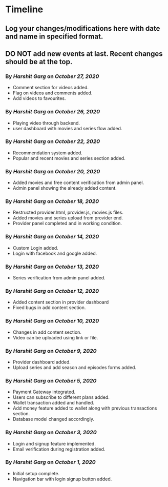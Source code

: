 # Timeline
## Log your changes/modifications here with date and name in specified format.
## DO NOT add new events at last. Recent changes should be at the top.


### By <b>_Harshit Garg_</b> on <b>_October 27, 2020_</b>
* Comment section for videos added.
* Flag on videos and comments added.
* Add videos to favourites.

### By <b>_Harshit Garg_</b> on <b>_October 26, 2020_</b>
* Playing video through backend.
* user dashboard with movies and series flow added.

### By <b>_Harshit Garg_</b> on <b>_October 22, 2020_</b>
* Recommendation system added.
* Popular and recent movies and series section added.

### By <b>_Harshit Garg_</b> on <b>_October 20, 2020_</b>
* Added movies and free content verification from admin panel.
* Admin panel showing the already added content.


### By <b>_Harshit Garg_</b> on <b>_October 18, 2020_</b>
* Restructed provider.html, provider.js, movies.js files.
* Added movies and series upload from provider end.
* Provider panel completed and in working condition.


### By <b>_Harshit Garg_</b> on <b>_October 14, 2020_</b>
* Custom Login added.
* Login with facebook and google added.


### By <b>_Harshit Garg_</b> on <b>_October 13, 2020_</b>
* Series verification from admin panel added.


### By <b>_Harshit Garg_</b> on <b>_October 12, 2020_</b>
* Added content section in provider dashboard
* Fixed bugs in add content section.

### By <b>_Harshit Garg_</b> on <b>_October 10, 2020_</b>
* Changes in add content section.
* Video can be uploaded using link or file.


### By <b>_Harshit Garg_</b> on <b>_October 9, 2020_</b>
* Provider dashboard added.
* Upload series and add season and episodes forms added.

### By <b>_Harshit Garg_</b> on <b>_October 5, 2020_</b>
* Payment Gateway integrated.
* Users can subscribe to different plans added.
* Wallet transaction added and handled.
* Add money feature added to wallet along with previous transactions section.
* Database model changed accordingly.


### By <b>_Harshit Garg_</b> on <b>_October 3, 2020_</b>
* Login and signup feature implemented.
* Email verification during registration added.


### By <b>_Harshit Garg_</b> on <b>_October 1, 2020_</b>
* Initial setup complete.
* Navigation bar with login signup button added.
